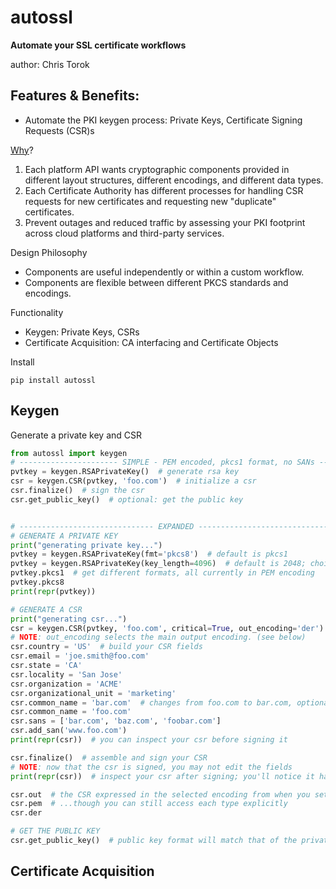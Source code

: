# autossl
<b>Automate your SSL certificate workflows</b>

author: Chris Torok

## Features & Benefits:
- Automate the PKI keygen process: Private Keys, Certificate Signing Requests (CSR)s

<u>Why</u>?
1. Each platform API wants cryptographic components provided in different layout structures, different encodings, 
and different data types.
2. Each Certificate Authority has different processes for handling CSR requests for new certificates and requesting new 
"duplicate" certificates.
3. Prevent outages and reduced traffic by assessing your PKI footprint across cloud platforms and third-party services.


Design Philosophy
- Components are useful independently or within a custom workflow.
- Components are flexible between different PKCS standards and encodings.


Functionality
- Keygen: Private Keys, CSRs
- Certificate Acquisition: CA interfacing and Certificate Objects


Install
```commandline
pip install autossl
```

## Keygen
Generate a private key and CSR
```python
from autossl import keygen
# ---------------------- SIMPLE - PEM encoded, pkcs1 format, no SANs -------------------------
pvtkey = keygen.RSAPrivateKey()  # generate rsa key
csr = keygen.CSR(pvtkey, 'foo.com')  # initialize a csr
csr.finalize()  # sign the csr
csr.get_public_key()  # optional: get the public key


# ------------------------------ EXPANDED ----------------------------------------
# GENERATE A PRIVATE KEY
print("generating private key...")
pvtkey = keygen.RSAPrivateKey(fmt='pkcs8')  # default is pkcs1
pvtkey = keygen.RSAPrivateKey(key_length=4096)  # default is 2048; choices: 2048, 3072, 4096
pvtkey.pkcs1  # get different formats, all currently in PEM encoding
pvtkey.pkcs8
print(repr(pvtkey))

# GENERATE A CSR
print("generating csr...")
csr = keygen.CSR(pvtkey, 'foo.com', critical=True, out_encoding='der')  # defaults: critical=True, out_encoding='pem'
# NOTE: out_encoding selects the main output encoding. (see below)
csr.country = 'US'  # build your CSR fields
csr.email = 'joe.smith@foo.com'
csr.state = 'CA'
csr.locality = 'San Jose'
csr.organization = 'ACME'
csr.organizational_unit = 'marketing'
csr.common_name = 'bar.com'  # changes from foo.com to bar.com, optional
csr.common_name = 'foo.com'
csr.sans = ['bar.com', 'baz.com', 'foobar.com']
csr.add_san('www.foo.com')
print(repr(csr))  # you can inspect your csr before signing it

csr.finalize()  # assemble and sign your CSR
# NOTE: now that the csr is signed, you may not edit the fields
print(repr(csr))  # inspect your csr after signing; you'll notice it has changed

csr.out  # the CSR expressed in the selected encoding from when you set 'out_encoding'
csr.pem  # ...though you can still access each type explicitly
csr.der

# GET THE PUBLIC KEY
csr.get_public_key()  # public key format will match that of the private key
```

## Certificate Acquisition